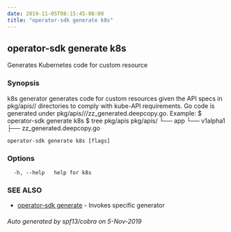 ```yaml
---
date: 2019-11-05T08:15:45-08:00
title: "operator-sdk generate k8s"
---
```

## operator-sdk generate k8s

Generates Kubernetes code for custom resource

### Synopsis

k8s generator generates code for custom resources given the API
specs in pkg/apis/<group>/<version> directories to comply with kube-API
requirements. Go code is generated under
pkg/apis/<group>/<version>/zz_generated.deepcopy.go.
Example:
	$ operator-sdk generate k8s
	$ tree pkg/apis
	pkg/apis/
	└── app
		└── v1alpha1
			├── zz_generated.deepcopy.go


```
operator-sdk generate k8s [flags]
```

### Options

```
  -h, --help   help for k8s
```

### SEE ALSO

* [operator-sdk generate](operator-sdk_generate)	 - Invokes specific generator

###### Auto generated by spf13/cobra on 5-Nov-2019
